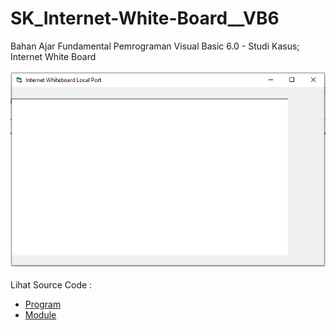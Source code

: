 # SK_Internet-White-Board__VB6
Bahan Ajar Fundamental Pemrograman Visual Basic 6.0 - Studi Kasus; Internet White Board<br><br>
<img src="https://github.com/RizkyKhapidsyah/SK_Internet-White-Board__VB6/blob/main/result/001.PNG"><br><br>
Lihat Source Code : <br>
- <a href="https://github.com/RizkyKhapidsyah/SK_Internet-White-Board__VB6/blob/main/WHITEB~1.FRM">Program</a><br>
- <a href="https://github.com/RizkyKhapidsyah/SK_Internet-White-Board__VB6/blob/main/Module1.bas">Module</a>
